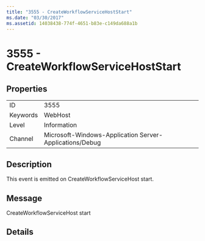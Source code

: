 ```yaml
---
title: "3555 - CreateWorkflowServiceHostStart"
ms.date: "03/30/2017"
ms.assetid: 14038438-774f-4651-b83e-c149da688a1b
---
```

# 3555 - CreateWorkflowServiceHostStart

## Properties  
  
|||  
|-|-|  
|ID|3555|  
|Keywords|WebHost|  
|Level|Information|  
|Channel|Microsoft-Windows-Application Server-Applications/Debug|  
  
## Description  

 This event is emitted on CreateWorkflowServiceHost start.  
  
## Message  

 CreateWorkflowServiceHost start  
  
## Details
